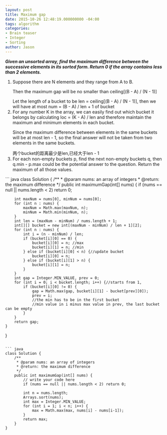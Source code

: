 ```yaml
---
layout: post
title: Maximum gap
date: 2015-10-26 12:48:19.000000000 -04:00
tags: algorithm
categories:
- Brain teaser
- Integer
- Sorting
author: Jason
---
```

<p><strong><em>Given an unsorted array, find the maximum difference between the successive elements in its sorted form. Return 0 if the array contains less than 2 elements.</em></strong></p>


<ol>
<li>Suppose there are N elements and they range from A to B.</p>
Then the maximum gap will be no smaller than ceiling[(B - A) / (N - 1)]</p>
Let the length of a bucket to be len = ceiling[(B - A) / (N - 1)], then we will have at most num = (B - A) / len + 1 of bucket</li>
<li>For any number K in the array, we can easily find out which bucket it belongs by calculating loc = (K - A) / len and therefore maintain the maximum and minimum elements in each bucket.</p>
Since the maximum difference between elements in the same buckets will be at most len - 1, so the final answer will not be taken from two elements in the same buckets.</p>
两个bucket的距离最少是len,已经大于len - 1</li>
<li>For each non-empty buckets p, find the next non-empty buckets q, then q.min - p.max could be the potential answer to the question. Return the maximum of all those values.</li>
</ol>
``` java
class Solution {
    /**
     * @param nums: an array of integers
     * @return: the maximum difference
     */
    public int maximumGap(int[] nums) {
        if (nums == null || nums.length < 2) return 0;
        
        int maxNum = nums[0], minNum = nums[0];
        for (int n : nums) {
            maxNum = Math.max(maxNum, n);
            minNum = Math.min(minNum, n);
        }
        int len = (maxNum - minNum) / nums.length + 1;
        int[][] bucket = new int[(maxNum - minNum) / len + 1][2];
        for (int n : nums) {
            int i = (n - minNum) / len;
            if (bucket[i][0] == 0) {
                bucket[i][0] = n; //max
                bucket[i][1] = n; //min
            } else if (bucket[i][0] < n) {//update bucket
                bucket[i][0] = n;
            } else if (bucket[i][1] > n) {
                bucket[i][1] = n;
            }
        }
        int gap = Integer.MIN_VALUE, prev = 0;
        for (int i = 0; i < bucket.length; i++) {//starts from 1, 
            if (bucket[i][0] != 0) {
                gap = Math.max(gap, bucket[i][1] - bucket[prev][0]);
                prev = i;
                //the min has to be in the first bucket
                //min value in i minus max value in prev, the last bucket can be empty                
            }
        }
        return gap;
    }
}
```

``` java
class Solution {
    /**
     * @param nums: an array of integers
     * @return: the maximum difference
     */
    public int maximumGap(int[] nums) {
        // write your code here
        if (nums == null || nums.length < 2) return 0;
        
        int n = nums.length;
        Arrays.sort(nums);
        int max = Integer.MIN_VALUE;
        for (int i = 1; i < n; i++) {
            max = Math.max(max, nums[i] - nums[i-1]);
        }
        return max;
    }
}
```
